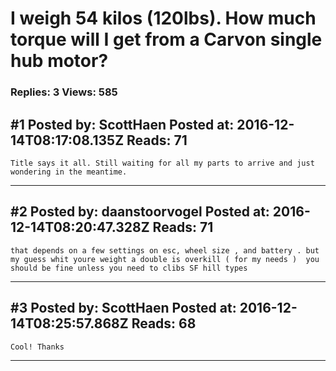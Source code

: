 # I weigh 54 kilos (120lbs). How much torque will I get from a Carvon single hub motor?

### Replies: 3 Views: 585

## \#1 Posted by: ScottHaen Posted at: 2016-12-14T08:17:08.135Z Reads: 71

```
Title says it all. Still waiting for all my parts to arrive and just wondering in the meantime.
```

---
## \#2 Posted by: daanstoorvogel Posted at: 2016-12-14T08:20:47.328Z Reads: 71

```
that depends on a few settings on esc, wheel size , and battery . but my guess whit youre weight a double is overkill ( for my needs )  you should be fine unless you need to clibs SF hill types
```

---
## \#3 Posted by: ScottHaen Posted at: 2016-12-14T08:25:57.868Z Reads: 68

```
Cool! Thanks
```

---
